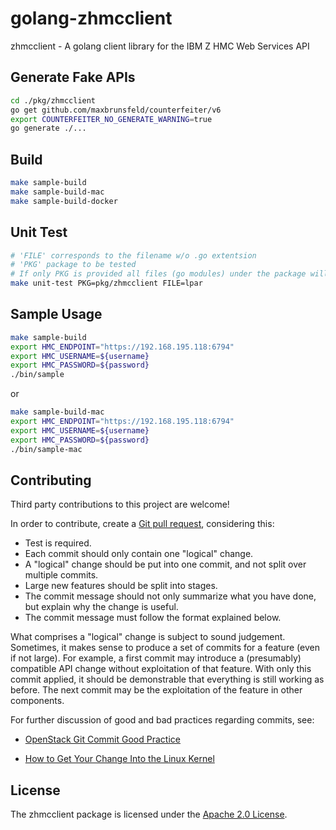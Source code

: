 # golang-zhmcclient

zhmcclient - A golang client library for the IBM Z HMC Web Services API

## Generate Fake APIs

```bash
cd ./pkg/zhmcclient
go get github.com/maxbrunsfeld/counterfeiter/v6
export COUNTERFEITER_NO_GENERATE_WARNING=true
go generate ./...
```

## Build

```bash
make sample-build
make sample-build-mac
make sample-build-docker
```

## Unit Test

```bash
# 'FILE' corresponds to the filename w/o .go extentsion
# 'PKG' package to be tested
# If only PKG is provided all files (go modules) under the package will be tested
make unit-test PKG=pkg/zhmcclient FILE=lpar
```

## Sample Usage

```bash
make sample-build
export HMC_ENDPOINT="https://192.168.195.118:6794"
export HMC_USERNAME=${username}
export HMC_PASSWORD=${password}
./bin/sample
```

or

```bash
make sample-build-mac
export HMC_ENDPOINT="https://192.168.195.118:6794"
export HMC_USERNAME=${username}
export HMC_PASSWORD=${password}
./bin/sample-mac
```

## Contributing

Third party contributions to this project are welcome!

In order to contribute, create a [Git pull request](https://help.github.com/articles/using-pull-requests/), considering this:

* Test is required.
* Each commit should only contain one "logical" change.
* A "logical" change should be put into one commit, and not split over multiple
  commits.
* Large new features should be split into stages.
* The commit message should not only summarize what you have done, but explain
  why the change is useful.
* The commit message must follow the format explained below.

What comprises a "logical" change is subject to sound judgement. Sometimes, it
makes sense to produce a set of commits for a feature (even if not large).
For example, a first commit may introduce a (presumably) compatible API change
without exploitation of that feature. With only this commit applied, it should
be demonstrable that everything is still working as before. The next commit may
be the exploitation of the feature in other components.

For further discussion of good and bad practices regarding commits, see:

 - [OpenStack Git Commit Good Practice](https://wiki.openstack.org/wiki/GitCommitMessages)

 - [How to Get Your Change Into the Linux Kernel](https://www.kernel.org/doc/Documentation/process/submitting-patches.rst)


## License

The zhmcclient package is licensed under the [Apache 2.0 License](https://github.ibm.com/zhmcclient/golang-zhmcclient/blob/master/LICENSE).